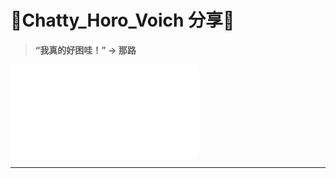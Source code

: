 # 🍿**Chatty_Horo_Voich 分享**🍿
> **“我真的好困哇！” -> 那路**

<iframe src="//player.bilibili.com/player.html?bvid=BV1bH4y1E7o9&page=1" scrolling="no" border="0" frameborder="no" framespacing="0" allowfullscreen="true"> </iframe>

---



